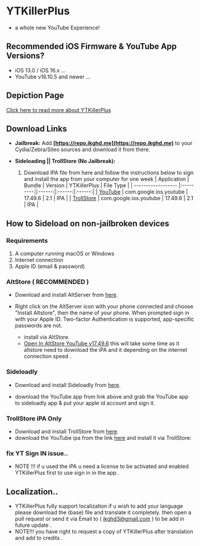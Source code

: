 # YTKillerPlus
* a whole new YouTube Experience!

## Recommended iOS Firmware & YouTube App Versions?
* iOS 13.0 / iOS 16.x ...
* YouTube v16.10.5 and newer ...


## Depiction Page
[Click here to read more about YTKillerPlus](https://repo.ikghd.me/depictions/?p=me.ikghd.ytkplus)

## Download Links

* **Jailbreak:** Add __[https://repo.ikghd.me](https://repo.ikghd.me)__ to your Cydia/Zebra/Sileo sources and download it from there.
* **Sideloading || TrollStore (No Jailbreak):**

    1. Download IPA file from here and follow the instructions below to sign and install the app from your computer for one week
        | Application | Bundle | Version | YTKillerPlus | File Type |
        | ------------------ |:---------:|:------:|:------:|:------:|
        | [YouTube](https://ikghd.site/iPA/YouTube_v17.49.6.ipa) | com.google.ios.youtube | 17.49.6 | 2.1 | IPA |
        | [TrollStore](https://mega.nz/file/1wE3wIBQ#1z4FEgBpoLc2NbvDVI7gt2O_hvPa019cr6JEM7-fiNI) | com.google.ios.youtube | 17.49.6 | 2.1 | IPA |


## How to Sideload on non-jailbroken devices
### Requirements
1. A computer running macOS or Windows
2. Internet connection
3. Apple ID (email & password)


### AltStore  ( RECOMMENDED )
* Download and install AltServer from [here](https://altstore.io).

* Right click on the AltServer icon with your phone connected and choose "Install Altstore", then the name of your phone. When prompted sign in with your Apple ID. Two-factor Authentication is supported, app-specific passwords are not.

    * install via AltStore.
    * [Open In AltStore YouTube v17.49.6](https://tinyurl.com/yjv6r6vn) this will take some time as it altstore need to download the iPA and it depending on the internet connection speed .



### Sideloadly
* Download and install Sideloadly from [here](https://sideloadly.io).

* download the YouTube app from link above and grab the YouTube app to sideloadly app & put your apple id account and sign it.


### TrollStore iPA Only
* Download and install TrollStore from [here](https://github.com/opa334/TrollStore).
* download the YouTube ipa from the link [here](https://mega.nz/file/1wE3wIBQ#1z4FEgBpoLc2NbvDVI7gt2O_hvPa019cr6JEM7-fiNI) and install it via TrollStore:


### fix YT Sign IN issue..
* NOTE !!! if u used the iPA u need a license to be activated and enabled YTKillerPlus first to use sign in in the app .


## Localization..
* YTKillerPlus fully support localization if u wish to add your language please download the (base) file and translate it completely. then open a pull request or send it via Email to ( ikghd3@gmail.com ) to be add in future update .
* NOTE!!! you have right to request a copy of YTKillerPlus after translation and add to credits .
